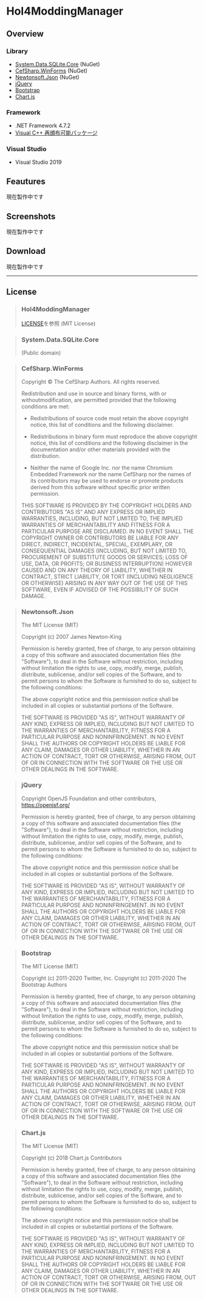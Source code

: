 # HoI4ModdingManager
## Overview
### Library
* [System.Data.SQLite.Core](https://www.nuget.org/packages/System.Data.SQLite.Core/) (NuGet)
* [CefSharp.WinForms](https://www.nuget.org/packages/CefSharp.WinForms/) (NuGet)
* [Newtonsoft.Json](https://www.nuget.org/packages/Newtonsoft.Json/) (NuGet)
* [jQuery](https://jquery.com)
* [Bootstrap](https://getbootstrap.com)
* [Chart.js](https://www.chartjs.org)

### Framework
* .NET Framework 4.7.2
* [Visual C++ 再頒布可能パッケージ](https://support.microsoft.com/ja-jp/help/2977003/the-latest-supported-visual-c-downloads)

### Visual Studio
* Visual Studio 2019

## Feautures
現在製作中です

## Screenshots
現在製作中です

## Download
現在製作中です

---

## License
> ### HoI4ModdingManager
> [LICENSE](https://github.com/Zakki0925224/HoI4ModdingManager/blob/master/LICENSE)を参照 (MIT License)

> ### System.Data.SQLite.Core
> (Public domain)

> ### CefSharp.WinForms
> Copyright © The CefSharp Authors. All rights reserved.
>
> Redistribution and use in source and binary forms, with or withoutmodification, are permitted provided that the following conditions are met:
>
> * Redistributions of source code must retain the above copyright notice, this list of conditions and the following disclaimer.
> * Redistributions in binary form must reproduce the above copyright notice, this list of conditions and the following disclaimer in the documentation and/or other materials provided with the distribution.
>
> * Neither the name of Google Inc. nor the name Chromium Embedded Framework nor the name CefSharp nor the names of its contributors may be used to endorse or promote products derived from this software without specific prior written permission.
>
> THIS SOFTWARE IS PROVIDED BY THE COPYRIGHT HOLDERS AND CONTRIBUTORS "AS IS" AND ANY EXPRESS OR IMPLIED WARRANTIES, INCLUDING, BUT NOT LIMITED TO, THE IMPLIED WARRANTIES OF MERCHANTABILITY AND FITNESS FOR A PARTICULAR PURPOSE ARE DISCLAIMED. IN NO EVENT SHALL THE COPYRIGHT OWNER OR CONTRIBUTORS BE LIABLE FOR ANY DIRECT, INDIRECT, INCIDENTAL, SPECIAL, EXEMPLARY, OR CONSEQUENTIAL DAMAGES (INCLUDING, BUT NOT LIMITED TO, PROCUREMENT OF SUBSTITUTE GOODS OR SERVICES; LOSS OF USE, DATA, OR PROFITS; OR BUSINESS INTERRUPTION) HOWEVER CAUSED AND ON ANY THEORY OF LIABILITY, WHETHER IN CONTRACT, STRICT LIABILITY, OR TORT (INCLUDING NEGLIGENCE OR OTHERWISE) ARISING IN ANY WAY OUT OF THE USE OF THIS SOFTWARE, EVEN IF ADVISED OF THE POSSIBILITY OF SUCH DAMAGE.

> ### Newtonsoft.Json
>The MIT License (MIT)
>
>Copyright (c) 2007 James Newton-King
>
>Permission is hereby granted, free of charge, to any person obtaining a copy of this software and associated documentation files (the "Software"), to deal in the Software without restriction, including without limitation the rights to use, copy, modify, merge, publish, distribute, sublicense, and/or sell copies of the Software, and to permit persons to whom the Software is furnished to do so, subject to the following conditions:
>
>The above copyright notice and this permission notice shall be included in all copies or substantial portions of the Software.
>
>THE SOFTWARE IS PROVIDED "AS IS", WITHOUT WARRANTY OF ANY KIND, EXPRESS OR IMPLIED, INCLUDING BUT NOT LIMITED TO THE WARRANTIES OF MERCHANTABILITY, FITNESS FOR A PARTICULAR PURPOSE AND NONINFRINGEMENT. IN NO EVENT SHALL THE AUTHORS OR COPYRIGHT HOLDERS BE LIABLE FOR ANY CLAIM, DAMAGES OR OTHER LIABILITY, WHETHER IN AN ACTION OF CONTRACT, TORT OR OTHERWISE, ARISING FROM, OUT OF OR IN CONNECTION WITH THE SOFTWARE OR THE USE OR OTHER DEALINGS IN THE SOFTWARE.

> ### jQuery
>Copyright OpenJS Foundation and other contributors, https://openjsf.org/
>
>Permission is hereby granted, free of charge, to any person obtaining a copy of this software and associated documentation files (the "Software"), to deal in the Software without restriction, including without limitation the rights to use, copy, modify, merge, publish, distribute, sublicense, and/or sell copies of the Software, and to permit persons to whom the Software is furnished to do so, subject to the following conditions:
>
>The above copyright notice and this permission notice shall be included in all copies or substantial portions of the Software.
>
>THE SOFTWARE IS PROVIDED "AS IS", WITHOUT WARRANTY OF ANY KIND, EXPRESS OR IMPLIED, INCLUDING BUT NOT LIMITED TO THE WARRANTIES OF MERCHANTABILITY, FITNESS FOR A PARTICULAR PURPOSE AND NONINFRINGEMENT. IN NO EVENT SHALL THE AUTHORS OR COPYRIGHT HOLDERS BE LIABLE FOR ANY CLAIM, DAMAGES OR OTHER LIABILITY, WHETHER IN AN ACTION OF CONTRACT, TORT OR OTHERWISE, ARISING FROM, OUT OF OR IN CONNECTION WITH THE SOFTWARE OR THE USE OR OTHER DEALINGS IN THE SOFTWARE.

> ### Bootstrap
> The MIT License (MIT)
>
> Copyright (c) 2011-2020 Twitter, Inc.
> Copyright (c) 2011-2020 The Bootstrap Authors
>
> Permission is hereby granted, free of charge, to any person obtaining a copy of this software and associated documentation files (the "Software"), to deal in the Software without restriction, including without limitation the rights to use, copy, modify, merge, publish, distribute, sublicense, and/or sell copies of the Software, and to permit persons to whom the Software is furnished to do so, subject to the following conditions:
>
> The above copyright notice and this permission notice shall be included in all copies or substantial portions of the Software.
>
> THE SOFTWARE IS PROVIDED "AS IS", WITHOUT WARRANTY OF ANY KIND, EXPRESS OR IMPLIED, INCLUDING BUT NOT LIMITED TO THE WARRANTIES OF MERCHANTABILITY, FITNESS FOR A PARTICULAR PURPOSE AND NONINFRINGEMENT. IN NO EVENT SHALL THE AUTHORS OR COPYRIGHT HOLDERS BE LIABLE FOR ANY CLAIM, DAMAGES OR OTHER LIABILITY, WHETHER IN AN ACTION OF CONTRACT, TORT OR OTHERWISE, ARISING FROM, OUT OF OR IN CONNECTION WITH THE SOFTWARE OR THE USE OR OTHER DEALINGS IN THE SOFTWARE.

> ### Chart.js
>The MIT License (MIT)
>
>Copyright (c) 2018 Chart.js Contributors
>
>Permission is hereby granted, free of charge, to any person obtaining a copy of this software and associated documentation files (the "Software"), to deal in the Software without restriction, including without limitation the rights to use, copy, modify, merge, publish, distribute, sublicense, and/or sell copies of the Software, and to permit persons to whom the Software is furnished to do so, subject to the following conditions:
>
>The above copyright notice and this permission notice shall be included in all copies or substantial portions of the Software.
>
>THE SOFTWARE IS PROVIDED "AS IS", WITHOUT WARRANTY OF ANY KIND, EXPRESS OR IMPLIED, INCLUDING BUT NOT LIMITED TO THE WARRANTIES OF MERCHANTABILITY, FITNESS FOR A PARTICULAR PURPOSE AND NONINFRINGEMENT. IN NO EVENT SHALL THE AUTHORS OR COPYRIGHT HOLDERS BE LIABLE FOR ANY CLAIM, DAMAGES OR OTHER LIABILITY, WHETHER IN AN ACTION OF CONTRACT, TORT OR OTHERWISE, ARISING FROM, OUT OF OR IN CONNECTION WITH THE SOFTWARE OR THE USE OR OTHER DEALINGS IN THE SOFTWARE.